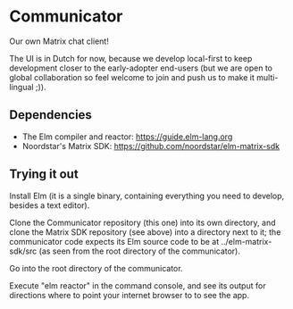 # Communicator

Our own Matrix chat client!

The UI is in Dutch for now, because we develop local-first
to keep development closer to the early-adopter end-users
(but we are open to global collaboration so feel welcome
to join and push us to make it multi-lingual ;)).

## Dependencies

- The Elm compiler and reactor: https://guide.elm-lang.org
- Noordstar's Matrix SDK: https://github.com/noordstar/elm-matrix-sdk

## Trying it out

Install Elm (it is a single binary, containing everything
you need to develop, besides a text editor).

Clone the Communicator repository (this one) into its own
directory, and clone the Matrix SDK repository (see above)
into a directory next to it; the communicator code expects
its Elm source code to be at ../elm-matrix-sdk/src (as
seen from the root directory of the communicator).

Go into the root directory of the communicator.

Execute "elm reactor" in the command console, and see its
output for directions where to point your internet browser
to to see the app.
